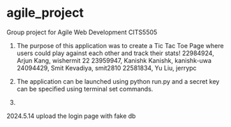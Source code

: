 # agile_project
Group project for Agile Web Development CITS5505

1. The purpose of this application was to create a Tic Tac Toe Page where users could play against each other and track their stats!
    22984924, Arjun Kang, wishermit 22 
    23959947, Kanishk Kanishk, kanishk-uwa
    24094429, Smit Kevadiya, smit2810
    22581834, Yu Liu, jerrypc

3. The application can be launched using python run.py and a secret key can be specified using terminal set commands.
4. 


2024.5.14 upload the login page with fake db
